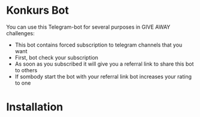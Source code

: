 # Konkurs Bot
You can use this Telegram-bot for several purposes in GIVE AWAY challenges:<br>
<ul>
  <li>This bot contains forced subscription to telegram channels that you want</li>
  <li>First, bot check your subscription</li>
  <li>As soon as you subscribed it will give you a referral link to share this bot to others</li>
  <li>If sombody start the bot with your referral link bot increases your rating to one</li>
</ul>

# Installation
